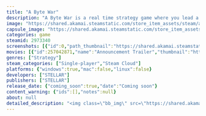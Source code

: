 ```yaml
---
title: "A Byte War"
description: "A Byte War is a real time strategy game where you lead a race of block-based machines against a machine threat from another dimension. Construct buildings from blocks arranged in various patterns and leverage your machines to convert the world around you."
image: "https://shared.akamai.steamstatic.com/store_item_assets/steam/apps/2973340/header.jpg?t=1731054221"
capsule_image: "https://shared.akamai.steamstatic.com/store_item_assets/steam/apps/2973340/capsule_231x87.jpg?t=1731054221"
categories: game
steamid: 2973340
screenshots: [{"id":0,"path_thumbnail":"https://shared.akamai.steamstatic.com/store_item_assets/steam/apps/2973340/ss_2a46eb3089a138d416a16bfb5915b5e15ddeb1e4.600x338.jpg?t=1731054221","path_full":"https://shared.akamai.steamstatic.com/store_item_assets/steam/apps/2973340/ss_2a46eb3089a138d416a16bfb5915b5e15ddeb1e4.1920x1080.jpg?t=1731054221"},{"id":1,"path_thumbnail":"https://shared.akamai.steamstatic.com/store_item_assets/steam/apps/2973340/ss_7915ea88ad0d4a9626d4a8f81e0f93a120d3880d.600x338.jpg?t=1731054221","path_full":"https://shared.akamai.steamstatic.com/store_item_assets/steam/apps/2973340/ss_7915ea88ad0d4a9626d4a8f81e0f93a120d3880d.1920x1080.jpg?t=1731054221"},{"id":2,"path_thumbnail":"https://shared.akamai.steamstatic.com/store_item_assets/steam/apps/2973340/ss_6af4b4557b789db4b8d93e75eae711caf0d4a44f.600x338.jpg?t=1731054221","path_full":"https://shared.akamai.steamstatic.com/store_item_assets/steam/apps/2973340/ss_6af4b4557b789db4b8d93e75eae711caf0d4a44f.1920x1080.jpg?t=1731054221"},{"id":3,"path_thumbnail":"https://shared.akamai.steamstatic.com/store_item_assets/steam/apps/2973340/ss_66b4448755f81cab735e2281cf54df69c9f97486.600x338.jpg?t=1731054221","path_full":"https://shared.akamai.steamstatic.com/store_item_assets/steam/apps/2973340/ss_66b4448755f81cab735e2281cf54df69c9f97486.1920x1080.jpg?t=1731054221"},{"id":4,"path_thumbnail":"https://shared.akamai.steamstatic.com/store_item_assets/steam/apps/2973340/ss_2117adc492287fadde74a313668ec2439378b8f3.600x338.jpg?t=1731054221","path_full":"https://shared.akamai.steamstatic.com/store_item_assets/steam/apps/2973340/ss_2117adc492287fadde74a313668ec2439378b8f3.1920x1080.jpg?t=1731054221"},{"id":5,"path_thumbnail":"https://shared.akamai.steamstatic.com/store_item_assets/steam/apps/2973340/ss_ea8ce0089fb6de3c1234f530dd75a5ef8e288b30.600x338.jpg?t=1731054221","path_full":"https://shared.akamai.steamstatic.com/store_item_assets/steam/apps/2973340/ss_ea8ce0089fb6de3c1234f530dd75a5ef8e288b30.1920x1080.jpg?t=1731054221"}]
movies: [{"id":257042871,"name":"Announcement Trailer","thumbnail":"https://shared.akamai.steamstatic.com/store_item_assets/steam/apps/257042871/movie.293x165.jpg?t=1723554632","webm":{"480":"http://video.akamai.steamstatic.com/store_trailers/257042871/movie480_vp9.webm?t=1723554632","max":"http://video.akamai.steamstatic.com/store_trailers/257042871/movie_max_vp9.webm?t=1723554632"},"mp4":{"480":"http://video.akamai.steamstatic.com/store_trailers/257042871/movie480.mp4?t=1723554632","max":"http://video.akamai.steamstatic.com/store_trailers/257042871/movie_max.mp4?t=1723554632"},"highlight":true}]
genres: ["Strategy"]
steam_categories: ["Single-player","Steam Cloud"]
platforms: {"windows":true,"mac":false,"linux":false}
developers: ["STELLAR"]
publishers: ["STELLAR"]
release_date: {"coming_soon":true,"date":"Coming soon"}
content_warning: {"ids":[],"notes":null}
about: null
detailed_description: "<img class=\"bb_img\" src=\"https://shared.akamai.steamstatic.com/store_item_assets/steam/apps/2973340/extras/FirstIntro.gif?t=1731054221\" /><br>A Byte War is a real time strategy game where you lead a race of block-based machines against a machine threat from another dimension. Build your base up from blocks, form patterns and construct buildings to cover your needs: resource harvesting, unit spawning, influence spreading and more. Find your own path in missions that allow for various endings, from conquering the enemy, expanding your influence to conquer the map or stand your ground and don't allow the enemy to breach your defenses.<br><br><img class=\"bb_img\" src=\"https://shared.akamai.steamstatic.com/store_item_assets/steam/apps/2973340/extras/Build_using_patterns.png?t=1731054221\" /><br><img class=\"bb_img\" src=\"https://shared.akamai.steamstatic.com/store_item_assets/steam/apps/2973340/extras/BuildUsingPatternsGif.gif?t=1731054221\" /><br>A Byte war provides you with the ability to build your basic building block: a block. Build it up into patterns on a tile-based grid and form buildings with a specific shape and functionalities. Use their specific shapes to position them like puzzle pieces and form your own base as you imagine.<br><br>Each building is controlled by controls on top of it. For example:<br>- HQ, your main building with controls for specific active skills.<br>- Resource harvester with controls for spawning and automatic harvesting.<br>- Unit spawner with a control to send your units to a specific destination<br><br>Constructing these essential buildings requires arranging blocks into specific patterns. Unlock new patterns and building capabilities as you progress through challenging missions, each introducing unique functionalities that enhance your strategic options.<br><br><img class=\"bb_img\" src=\"https://shared.akamai.steamstatic.com/store_item_assets/steam/apps/2973340/extras/Convert_the_world.png?t=1731054221\" /><br><img class=\"bb_img\" src=\"https://shared.akamai.steamstatic.com/store_item_assets/steam/apps/2973340/extras/ConvertTheWorld.gif?t=1731054221\" /><br>Expanding your influence is one of the crucial mechanics to take over the area around you. Your influence starts with your HQ, which generates a permanent spot of influence, to continue extending your reach strategically place influence spreaders, amplifying your control over the surrounding area.<br><br>Areas under your influence come with significant advantages:<br>- Keep your base up and running<br>- Heal your damaged units.<br>- Weaponize it to disable enemy buildings and damage enemy units<br>- Generate new resource deposits<br>- Convert existing ones on the map<br><br>Watch out however, as your enemy can use their influence to counter yours.<br><br><img class=\"bb_img\" src=\"https://shared.akamai.steamstatic.com/store_item_assets/steam/apps/2973340/extras/Choose_your_own_path.png?t=1731054221\" /><br><img class=\"bb_img\" src=\"https://shared.akamai.steamstatic.com/store_item_assets/steam/apps/2973340/extras/lastgif.gif?t=1731054221\" /><br>Choose your own path with every mission that shapes your unique journey and outcome.<br><br>The game offers a variety of mission types, each presenting distinct challenges and strategic objectives. You'll find yourself running away from overwhelming enemy forces, holding off relentless invasions to survive, conquering enemy territories through sheer force, or expanding your influence to dominate the landscape.<br>Each mission type branches into subsequent missions, leading you down different paths that culminate in specific endings."
---
```


